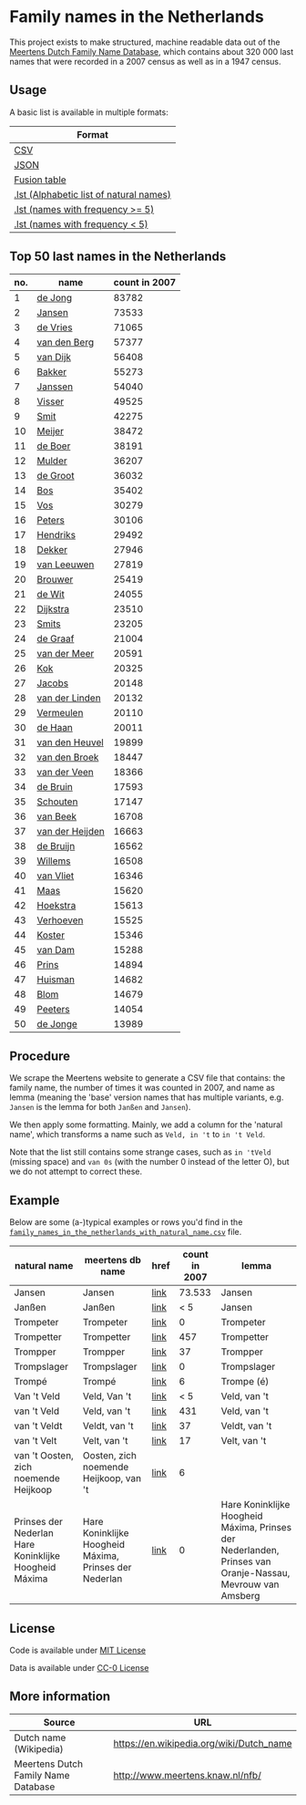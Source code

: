 <meta http-equiv='Content-Type' content='text/html; charset=utf-8' />

# Family names in the Netherlands


This project exists to make structured, machine readable data out of the [Meertens Dutch Family Name Database](http://www.meertens.knaw.nl/nfb/), which contains about 320 000 last names that were recorded in a 2007 census as well as in a 1947 census.

## Usage
A basic list is available in multiple formats:

|Format|
|---|
|[CSV](https://raw.githubusercontent.com/digitalheir/family-names-in-the-netherlands/master/family_names_in_the_netherlands_with_natural_name.csv)|
|[JSON](https://raw.githubusercontent.com/digitalheir/family-names-in-the-netherlands/master/family_names_in_the_netherlands_with_natural_name.json)|
|[Fusion table](https://www.google.com/fusiontables/DataSource?docid=1V6_N4E9W4n8UX-INvK0bZOXHtmnN7-uc1JFTTOGS)|
|[.lst (Alphabetic list of natural names)](https://raw.githubusercontent.com/digitalheir/family-names-in-the-netherlands/master/family_names.lst)|
|[.lst (names with frequency >= 5)](https://raw.githubusercontent.com/digitalheir/family-names-in-the-netherlands/master/family_names_freq_5_or_more.lst)|
|[.lst (names with frequency < 5)](https://raw.githubusercontent.com/digitalheir/family-names-in-the-netherlands/master/family_names_freq_less_than_5.lst)|

## Top 50 last names in the Netherlands

|no.|name|count in 2007|
|---|---|---|
|1|[de Jong](http://meertens.knaw.nl/nfb/detail_naam.php?gba_lcnaam=de+jong&gba_naam=de+Jong&nfd_naam=Jong%2C+de&operator=rx&taal=)|83782|
|2|[Jansen](http://meertens.knaw.nl/nfb/detail_naam.php?gba_lcnaam=jansen&gba_naam=Jansen&nfd_naam=Jansen&operator=rx&taal=)|73533|
|3|[de Vries](http://meertens.knaw.nl/nfb/detail_naam.php?gba_lcnaam=de+vries&gba_naam=de+Vries&nfd_naam=Vries%2C+de&operator=rx&taal=)|71065|
|4|[van den Berg](http://meertens.knaw.nl/nfb/detail_naam.php?gba_lcnaam=van+den+berg&gba_naam=van+den+Berg&nfd_naam=Berg%2C+van+de+%2F+den+%2F+der&operator=rx&taal=)|57377|
|5|[van Dijk](http://meertens.knaw.nl/nfb/detail_naam.php?gba_lcnaam=van+dijk&gba_naam=van+Dijk&nfd_naam=Dijk%2C+van+%28y%29&operator=rx&taal=)|56408|
|6|[Bakker](http://meertens.knaw.nl/nfb/detail_naam.php?gba_lcnaam=bakker&gba_naam=Bakker&nfd_naam=Bakker&operator=rx&taal=)|55273|
|7|[Janssen](http://meertens.knaw.nl/nfb/detail_naam.php?gba_lcnaam=janssen&gba_naam=Janssen&nfd_naam=Janssen&operator=rx&taal=)|54040|
|8|[Visser](http://meertens.knaw.nl/nfb/detail_naam.php?gba_lcnaam=visser&gba_naam=Visser&nfd_naam=Visser&operator=rx&taal=)|49525|
|9|[Smit](http://meertens.knaw.nl/nfb/detail_naam.php?gba_lcnaam=smit&gba_naam=Smit&nfd_naam=Smit&operator=rx&taal=)|42275|
|10|[Meijer](http://meertens.knaw.nl/nfb/detail_naam.php?gba_lcnaam=meijer&gba_naam=Meijer&nfd_naam=Meijer+%28y%29&operator=rx&taal=)|38472|
|11|[de Boer](http://meertens.knaw.nl/nfb/detail_naam.php?gba_lcnaam=de+boer&gba_naam=de+Boer&nfd_naam=Boer%2C+de&operator=rx&taal=)|38191|
|12|[Mulder](http://meertens.knaw.nl/nfb/detail_naam.php?gba_lcnaam=mulder&gba_naam=Mulder&nfd_naam=Mulder&operator=rx&taal=)|36207|
|13|[de Groot](http://meertens.knaw.nl/nfb/detail_naam.php?gba_lcnaam=de+groot&gba_naam=de+Groot&nfd_naam=Groot%2C+de&operator=rx&taal=)|36032|
|14|[Bos](http://meertens.knaw.nl/nfb/detail_naam.php?gba_lcnaam=bos&gba_naam=Bos&nfd_naam=Bos&operator=rx&taal=)|35402|
|15|[Vos](http://meertens.knaw.nl/nfb/detail_naam.php?gba_lcnaam=vos&gba_naam=Vos&nfd_naam=Vos&operator=rx&taal=)|30279|
|16|[Peters](http://meertens.knaw.nl/nfb/detail_naam.php?gba_lcnaam=peters&gba_naam=Peters&nfd_naam=Peters&operator=rx&taal=)|30106|
|17|[Hendriks](http://meertens.knaw.nl/nfb/detail_naam.php?gba_lcnaam=hendriks&gba_naam=Hendriks&nfd_naam=Hendriks&operator=rx&taal=)|29492|
|18|[Dekker](http://meertens.knaw.nl/nfb/detail_naam.php?gba_lcnaam=dekker&gba_naam=Dekker&nfd_naam=Dekker&operator=rx&taal=)|27946|
|19|[van Leeuwen](http://meertens.knaw.nl/nfb/detail_naam.php?gba_lcnaam=van+leeuwen&gba_naam=van+Leeuwen&nfd_naam=Leeuwen%2C+van&operator=rx&taal=)|27819|
|20|[Brouwer](http://meertens.knaw.nl/nfb/detail_naam.php?gba_lcnaam=brouwer&gba_naam=Brouwer&nfd_naam=Brouwer&operator=rx&taal=)|25419|
|21|[de Wit](http://meertens.knaw.nl/nfb/detail_naam.php?gba_lcnaam=de+wit&gba_naam=de+Wit&nfd_naam=Wit%2C+de&operator=rx&taal=)|24055|
|22|[Dijkstra](http://meertens.knaw.nl/nfb/detail_naam.php?gba_lcnaam=dijkstra&gba_naam=Dijkstra&nfd_naam=Dijkstra+%28y%29&operator=rx&taal=)|23510|
|23|[Smits](http://meertens.knaw.nl/nfb/detail_naam.php?gba_lcnaam=smits&gba_naam=Smits&nfd_naam=Smits&operator=rx&taal=)|23205|
|24|[de Graaf](http://meertens.knaw.nl/nfb/detail_naam.php?gba_lcnaam=de+graaf&gba_naam=de+Graaf&nfd_naam=Graaf%2C+de&operator=rx&taal=)|21004|
|25|[van der Meer](http://meertens.knaw.nl/nfb/detail_naam.php?gba_lcnaam=van+der+meer&gba_naam=van+der+Meer&nfd_naam=Meer%2C+van+de+%2F+der&operator=rx&taal=)|20591|
|26|[Kok](http://meertens.knaw.nl/nfb/detail_naam.php?gba_lcnaam=kok&gba_naam=Kok&nfd_naam=Kok&operator=rx&taal=)|20325|
|27|[Jacobs](http://meertens.knaw.nl/nfb/detail_naam.php?gba_lcnaam=jacobs&gba_naam=Jacobs&nfd_naam=Jacobs&operator=rx&taal=)|20148|
|28|[van der Linden](http://meertens.knaw.nl/nfb/detail_naam.php?gba_lcnaam=van+der+linden&gba_naam=van+der+Linden&nfd_naam=Linden%2C+van+der&operator=rx&taal=)|20132|
|29|[Vermeulen](http://meertens.knaw.nl/nfb/detail_naam.php?gba_lcnaam=vermeulen&gba_naam=Vermeulen&nfd_naam=Vermeulen&operator=rx&taal=)|20110|
|30|[de Haan](http://meertens.knaw.nl/nfb/detail_naam.php?gba_lcnaam=de+haan&gba_naam=de+Haan&nfd_naam=Haan%2C+de&operator=rx&taal=)|20011|
|31|[van den Heuvel](http://meertens.knaw.nl/nfb/detail_naam.php?gba_lcnaam=van+den+heuvel&gba_naam=van+den+Heuvel&nfd_naam=Heuvel%2C+van+den&operator=rx&taal=)|19899|
|32|[van den Broek](http://meertens.knaw.nl/nfb/detail_naam.php?gba_lcnaam=van+den+broek&gba_naam=van+den+Broek&nfd_naam=Broek%2C+van+de+%2F+den+%2F+der&operator=rx&taal=)|18447|
|33|[van der Veen](http://meertens.knaw.nl/nfb/detail_naam.php?gba_lcnaam=van+der+veen&gba_naam=van+der+Veen&nfd_naam=Veen%2C+van+de+%2F+der&operator=rx&taal=)|18366|
|34|[de Bruin](http://meertens.knaw.nl/nfb/detail_naam.php?gba_lcnaam=de+bruin&gba_naam=de+Bruin&nfd_naam=Bruin%2C+de&operator=rx&taal=)|17593|
|35|[Schouten](http://meertens.knaw.nl/nfb/detail_naam.php?gba_lcnaam=schouten&gba_naam=Schouten&nfd_naam=Schouten&operator=rx&taal=)|17147|
|36|[van Beek](http://meertens.knaw.nl/nfb/detail_naam.php?gba_lcnaam=van+beek&gba_naam=van+Beek&nfd_naam=Beek%2C+van&operator=rx&taal=)|16708|
|37|[van der Heijden](http://meertens.knaw.nl/nfb/detail_naam.php?gba_lcnaam=van+der+heijden&gba_naam=van+der+Heijden&nfd_naam=Heijden%2C+van+der+%28y%29&operator=rx&taal=)|16663|
|38|[de Bruijn](http://meertens.knaw.nl/nfb/detail_naam.php?gba_lcnaam=de+bruijn&gba_naam=de+Bruijn&nfd_naam=Bruijn%2C+de+%28y%29&operator=rx&taal=)|16562|
|39|[Willems](http://meertens.knaw.nl/nfb/detail_naam.php?gba_lcnaam=willems&gba_naam=Willems&nfd_naam=Willems&operator=rx&taal=)|16508|
|40|[van Vliet](http://meertens.knaw.nl/nfb/detail_naam.php?gba_lcnaam=van+vliet&gba_naam=van+Vliet&nfd_naam=Vliet%2C+van&operator=rx&taal=)|16346|
|41|[Maas](http://meertens.knaw.nl/nfb/detail_naam.php?gba_lcnaam=maas&gba_naam=Maas&nfd_naam=Maas&operator=rx&taal=)|15620|
|42|[Hoekstra](http://meertens.knaw.nl/nfb/detail_naam.php?gba_lcnaam=hoekstra&gba_naam=Hoekstra&nfd_naam=Hoekstra&operator=rx&taal=)|15613|
|43|[Verhoeven](http://meertens.knaw.nl/nfb/detail_naam.php?gba_lcnaam=verhoeven&gba_naam=Verhoeven&nfd_naam=Verhoeven&operator=rx&taal=)|15525|
|44|[Koster](http://meertens.knaw.nl/nfb/detail_naam.php?gba_lcnaam=koster&gba_naam=Koster&nfd_naam=Koster&operator=rx&taal=)|15346|
|45|[van Dam](http://meertens.knaw.nl/nfb/detail_naam.php?gba_lcnaam=van+dam&gba_naam=van+Dam&nfd_naam=Dam%2C+van&operator=rx&taal=)|15288|
|46|[Prins](http://meertens.knaw.nl/nfb/detail_naam.php?gba_lcnaam=prins&gba_naam=Prins&nfd_naam=Prins&operator=rx&taal=)|14894|
|47|[Huisman](http://meertens.knaw.nl/nfb/detail_naam.php?gba_lcnaam=huisman&gba_naam=Huisman&nfd_naam=Huisman&operator=rx&taal=)|14682|
|48|[Blom](http://meertens.knaw.nl/nfb/detail_naam.php?gba_lcnaam=blom&gba_naam=Blom&nfd_naam=Blom&operator=rx&taal=)|14679|
|49|[Peeters](http://meertens.knaw.nl/nfb/detail_naam.php?gba_lcnaam=peeters&gba_naam=Peeters&nfd_naam=Peeters&operator=rx&taal=)|14054|
|50|[de Jonge](http://meertens.knaw.nl/nfb/detail_naam.php?gba_lcnaam=de+jonge&gba_naam=de+Jonge&nfd_naam=Jonge%2C+de&operator=rx&taal=)|13989|

## Procedure
We scrape the Meertens website to generate a CSV file that contains: the family name, the number of times it was counted in 2007, and name as lemma (meaning the 'base' version names that has multiple variants, e.g. `Jansen` is the lemma for both `Janßen` and `Jansen`).

We then apply some formatting. Mainly, we add a column for the 'natural name', which transforms a name such as `Veld, in
 't` to `in 't Veld`. 

Note that the list still contains some strange cases, such as `in 'tVeld` (missing space) and `van 0s` (with the number 0 instead of the letter O), but we do not attempt to correct these.
 

## Example
Below are some (a-)typical examples or rows you'd find in the [`family_names_in_the_netherlands_with_natural_name.csv`](https://raw.githubusercontent.com/digitalheir/family-names-in-the-netherlands/master/family_names_in_the_netherlands_with_natural_name.csv) file.

|natural name|meertens db name|href|count in 2007|lemma|
|------------|----------------|----|-------------|-----|
|Jansen|Jansen|[link](http://meertens.knaw.nl/nfb/detail_naam.php?gba_lcnaam=jansen&gba_naam=Jansen&nfd_naam=Jansen&operator=rx&taal=)|73.533|Jansen|
|Janßen|Janßen|[link](http://meertens.knaw.nl/nfb/detail_naam.php?gba_lcnaam=jan%C3%9Fen&gba_naam=Jan%C3%9Fen&nfd_naam=Jansen&operator=rx&taal=)|< 5|Jansen|
|Trompeter|Trompeter|[link](http://meertens.knaw.nl/nfb/detail_naam.php?gba_lcnaam=trompeter&gba_naam=Trompeter&nfd_naam=Trompeter&operator=rx&taal=)|0|Trompeter|
|Trompetter|Trompetter|[link](http://meertens.knaw.nl/nfb/detail_naam.php?gba_lcnaam=trompetter&gba_naam=Trompetter&nfd_naam=Trompetter&operator=rx&taal=)|457|Trompetter|
|Trompper|Trompper|[link](http://meertens.knaw.nl/nfb/detail_naam.php?gba_lcnaam=trompper&gba_naam=Trompper&nfd_naam=Trompper&operator=rx&taal=)|37|Trompper|
|Trompslager|Trompslager|[link](http://meertens.knaw.nl/nfb/detail_naam.php?gba_lcnaam=trompslager&gba_naam=Trompslager&nfd_naam=Trompslager&operator=rx&taal=)|0|Trompslager|
|Trompé|Trompé|[link](http://meertens.knaw.nl/nfb/detail_naam.php?gba_lcnaam=tromp%C3%A9&gba_naam=Tromp%C3%A9&nfd_naam=Trompe+%28%C3%A9%29&operator=rx&taal=)|6|Trompe (é)|
|Van 't Veld|Veld, Van 't|[link](http://meertens.knaw.nl/nfb/detail_naam.php?gba_lcnaam=van+%27t+veld&gba_naam=Van+%27t+Veld&nfd_naam=Veld%2C+van+%27t&operator=rx&taal=)|< 5|Veld, van 't|
|van 't Veld|Veld, van 't|[link](http://meertens.knaw.nl/nfb/detail_naam.php?gba_lcnaam=van+%27t+veld&gba_naam=van+%27t+Veld&nfd_naam=Veld%2C+van+%27t&operator=rx&taal=)|431|Veld, van 't|
|van 't Veldt|Veldt, van 't|[link](http://meertens.knaw.nl/nfb/detail_naam.php?gba_lcnaam=van+%27t+veldt&gba_naam=van+%27t+Veldt&nfd_naam=Veldt%2C+van+%27t&operator=rx&taal=)|37|Veldt, van 't|
|van 't Velt|Velt, van 't|[link](http://meertens.knaw.nl/nfb/detail_naam.php?gba_lcnaam=van+%27t+velt&gba_naam=van+%27t+Velt&nfd_naam=Velt%2C+van+%27t&operator=rx&taal=)|17|Velt, van 't|
|van 't Oosten, zich noemende Heijkoop|Oosten, zich noemende Heijkoop, van 't|[link](http://meertens.knaw.nl/nfb/detail_naam.php?gba_lcnaam=van+%27t+oosten%2C+zich+noemende+heijkoop&gba_naam=van+%27t+Oosten%2C+zich+noemende+Heijkoop&nfd_naam=&operator=rx&taal=)|6||
|Prinses der Nederlan Hare Koninklijke Hoogheid Máxima|Hare Koninklijke Hoogheid Máxima, Prinses der Nederlan|[link](http://meertens.knaw.nl/nfb/detail_naam.php?gba_lcnaam=Prinses+der+Nederlanden%2C+Prinses+van+Oranje-Nassau%2C+Mevrouw+van+Amsberg+hare+koninklijke+hoogheid+m%C3%A1xima&gba_naam=Prinses+der+Nederlanden%2C+Prinses+van+Oranje-Nassau%2C+Mevrouw+van+Amsberg+Hare+Koninklijke+Hoogheid+M%C3%A1xima&nfd_naam=Hare+Koninklijke+Hoogheid+M%C3%A1xima%2C+Prinses+der+Nederlanden%2C+Prinses+van+Oranje-Nassau%2C+Mevrouw+van+Amsberg&operator=rx&taal=)|0|Hare Koninklijke Hoogheid Máxima, Prinses der Nederlanden, Prinses van Oranje-Nassau, Mevrouw van Amsberg|
 
 
## License
Code is available under [MIT License](https://github.com/digitalheir/family-names-in-the-netherlands/blob/master/LICENSE.txt)

Data is available under [CC-0 License](http://creativecommons.org/publicdomain/zero/1.0/)

## More information
|Source|URL|
|---|---|
|Dutch name (Wikipedia)|https://en.wikipedia.org/wiki/Dutch_name|
|Meertens Dutch Family Name Database|http://www.meertens.knaw.nl/nfb/|
